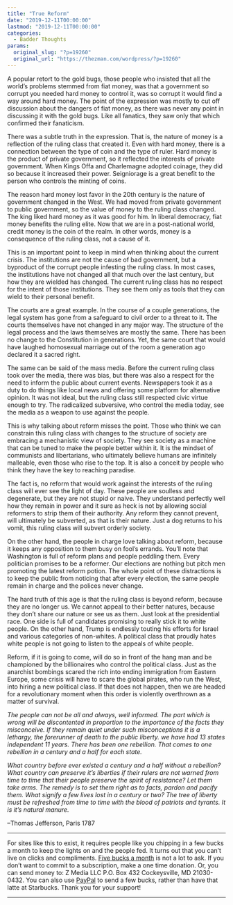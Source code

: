 ```yaml
---
title: "True Reform"
date: "2019-12-11T00:00:00"
lastmod: "2019-12-11T00:00:00"
categories:
  - Badder Thoughts
params:
  original_slug: "?p=19260"
  original_url: "https://thezman.com/wordpress/?p=19260"
---
```


A popular retort to the gold bugs, those people who insisted that all
the world’s problems stemmed from fiat money, was that a government so
corrupt you needed hard money to control it, was so corrupt it would
find a way around hard money. The point of the expression was mostly to
cut off discussion about the dangers of fiat money, as there was never
any point in discussing it with the gold bugs. Like all fanatics, they
saw only that which confirmed their fanaticism.

There was a subtle truth in the expression. That is, the nature of money
is a reflection of the ruling class that created it. Even with hard
money, there is a connection between the type of coin and the type of
ruler. Hard money is the product of private government, so it reflected
the interests of private government. When Kings Offa and Charlemagne
adopted coinage, they did so because it increased their power.
Seigniorage is a great benefit to the person who controls the minting of
coins.

The reason hard money lost favor in the 20th century is the nature of
government changed in the West. We had moved from private government to
public government, so the value of money to the ruling class changed.
The king liked hard money as it was good for him. In liberal democracy,
fiat money benefits the ruling elite. Now that we are in a post-national
world, credit money is the coin of the realm. In other words, money is a
consequence of the ruling class, not a cause of it.

This is an important point to keep in mind when thinking about the
current crisis. The institutions are not the cause of bad government,
but a byproduct of the corrupt people infesting the ruling class. In
most cases, the institutions have not changed all that much over the
last century, but how they are wielded has changed. The current ruling
class has no respect for the intent of those institutions. They see them
only as tools that they can wield to their personal benefit.

The courts are a great example. In the course of a couple generations,
the legal system has gone from a safeguard to civil order to a threat to
it. The courts themselves have not changed in any major way. The
structure of the legal process and the laws themselves are mostly the
same. There has been no change to the Constitution in generations. Yet,
the same court that would have laughed homosexual marriage out of the
room a generation ago declared it a sacred right.

The same can be said of the mass media. Before the current ruling class
took over the media, there was bias, but there was also a respect for
the need to inform the public about current events. Newspapers took it
as a duty to do things like local news and offering some platform for
alternative opinion. It was not ideal, but the ruling class still
respected civic virtue enough to try. The radicalized subversive, who
control the media today, see the media as a weapon to use against the
people.

This is why talking about reform misses the point. Those who think we
can constrain this ruling class with changes to the structure of society
are embracing a mechanistic view of society. They see society as a
machine that can be tuned to make the people better within it. It is the
mindset of communists and libertarians, who ultimately believe humans
are infinitely malleable, even those who rise to the top. It is also a
conceit by people who think they have the key to reaching paradise.

The fact is, no reform that would work against the interests of the
ruling class will ever see the light of day. These people are soulless
and degenerate, but they are not stupid or naive. They understand
perfectly well how they remain in power and it sure as heck is not by
allowing social reformers to strip them of their authority. Any reform
they cannot prevent, will ultimately be subverted, as that is their
nature. Just a dog returns to his vomit, this ruling class will subvert
orderly society.

On the other hand, the people in charge love talking about reform,
because it keeps any opposition to them busy on fool’s errands. You’ll
note that Washington is full of reform plans and people peddling them.
Every politician promises to be a reformer. Our elections are nothing
but pitch men promoting the latest reform potion. The whole point of
these distractions is to keep the public from noticing that after every
election, the same people remain in charge and the polices never change.

The hard truth of this age is that the ruling class is beyond reform,
because they are no longer us. We cannot appeal to their better natures,
because they don’t share our nature or see us as them. Just look at the
presidential race. One side is full of candidates promising to really
stick it to white people. On the other hand, Trump is endlessly touting
his efforts for Israel and various categories of non-whites. A political
class that proudly hates white people is not going to listen to the
appeals of white people.

Reform, if it is going to come, will do so in front of the hang man and
be championed by the billionaires who control the political class. Just
as the anarchist bombings scared the rich into ending immigration from
Eastern Europe, some crisis will have to scare the global pirates, who
run the West, into hiring a new political class. If that does not
happen, then we are headed for a revolutionary moment when this order is
violently overthrown as a matter of survival.

*The people can not be all and always, well informed. The part which is
wrong will be discontented in proportion to the importance of the facts
they misconceive. If they remain quiet under such misconceptions it is a
lethargy, the forerunner of death to the public liberty. we have had 13
states independent 11 years. There has been one rebellion. That comes to
one rebellion in a century and a half for each state.*

*What country before ever existed a century and a half without a
rebellion? What country can preserve it’s liberties if their rulers are
not warned from time to time that their people preserve the spirit of
resistance? Let them take arms. The remedy is to set them right as to
facts, pardon and pacify them. What signify a few lives lost in a
century or two? The tree of liberty must be refreshed from time to time
with the blood of patriots and tyrants. It is it’s natural manure.*

–Thomas Jefferson, Paris 1787

------------------------------------------------------------------------

For sites like this to exist, it requires people like you chipping in a
few bucks a month to keep the lights on and the people fed. It turns out
that you can’t live on clicks and compliments.
<a href="https://www.subscribestar.com/the-z-blog"
rel="noopener noreferrer" target="_blank">Five bucks a month</a> is not
a lot to ask. If you don’t want to commit to a subscription, make a one
time donation. Or, you can send money to: Z Media LLC P.O. Box 432
Cockeysville, MD 21030-0432. You can also use <a
href="https://www.paypal.com/cgi-bin/webscr?cmd=_s-xclick&amp;hosted_button_id=UDAS2Q8JYA6CN&amp;source=url"
rel="noopener noreferrer" target="_blank">PayPal</a> to send a few
bucks, rather than have that latte at Starbucks. Thank you for your
support!

------------------------------------------------------------------------
